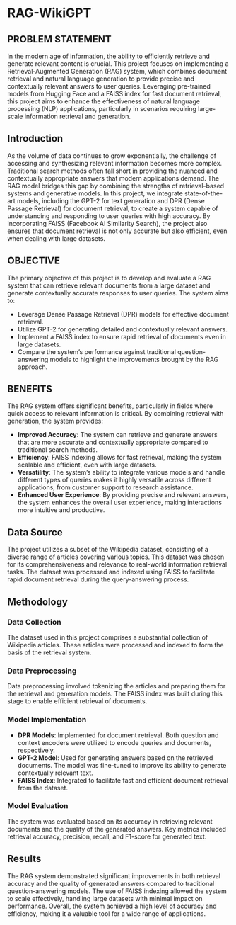 # RAG-WikiGPT

## PROBLEM STATEMENT

In the modern age of information, the ability to efficiently retrieve and generate relevant content is crucial. This project focuses on implementing a Retrieval-Augmented Generation (RAG) system, which combines document retrieval and natural language generation to provide precise and contextually relevant answers to user queries. Leveraging pre-trained models from Hugging Face and a FAISS index for fast document retrieval, this project aims to enhance the effectiveness of natural language processing (NLP) applications, particularly in scenarios requiring large-scale information retrieval and generation.

## Introduction

As the volume of data continues to grow exponentially, the challenge of accessing and synthesizing relevant information becomes more complex. Traditional search methods often fall short in providing the nuanced and contextually appropriate answers that modern applications demand. The RAG model bridges this gap by combining the strengths of retrieval-based systems and generative models. In this project, we integrate state-of-the-art models, including the GPT-2 for text generation and DPR (Dense Passage Retrieval) for document retrieval, to create a system capable of understanding and responding to user queries with high accuracy. By incorporating FAISS (Facebook AI Similarity Search), the project also ensures that document retrieval is not only accurate but also efficient, even when dealing with large datasets.

## OBJECTIVE

The primary objective of this project is to develop and evaluate a RAG system that can retrieve relevant documents from a large dataset and generate contextually accurate responses to user queries. The system aims to:

- Leverage Dense Passage Retrieval (DPR) models for effective document retrieval.
- Utilize GPT-2 for generating detailed and contextually relevant answers.
- Implement a FAISS index to ensure rapid retrieval of documents even in large datasets.
- Compare the system’s performance against traditional question-answering models to highlight the improvements brought by the RAG approach.

## BENEFITS

The RAG system offers significant benefits, particularly in fields where quick access to relevant information is critical. By combining retrieval with generation, the system provides:

- **Improved Accuracy**: The system can retrieve and generate answers that are more accurate and contextually appropriate compared to traditional search methods.
- **Efficiency**: FAISS indexing allows for fast retrieval, making the system scalable and efficient, even with large datasets.
- **Versatility**: The system’s ability to integrate various models and handle different types of queries makes it highly versatile across different applications, from customer support to research assistance.
- **Enhanced User Experience**: By providing precise and relevant answers, the system enhances the overall user experience, making interactions more intuitive and productive.

## Data Source

The project utilizes a subset of the Wikipedia dataset, consisting of a diverse range of articles covering various topics. This dataset was chosen for its comprehensiveness and relevance to real-world information retrieval tasks. The dataset was processed and indexed using FAISS to facilitate rapid document retrieval during the query-answering process.

## Methodology

### Data Collection
The dataset used in this project comprises a substantial collection of Wikipedia articles. These articles were processed and indexed to form the basis of the retrieval system.

### Data Preprocessing
Data preprocessing involved tokenizing the articles and preparing them for the retrieval and generation models. The FAISS index was built during this stage to enable efficient retrieval of documents.

### Model Implementation
- **DPR Models**: Implemented for document retrieval. Both question and context encoders were utilized to encode queries and documents, respectively.
- **GPT-2 Model**: Used for generating answers based on the retrieved documents. The model was fine-tuned to improve its ability to generate contextually relevant text.
- **FAISS Index**: Integrated to facilitate fast and efficient document retrieval from the dataset.

### Model Evaluation
The system was evaluated based on its accuracy in retrieving relevant documents and the quality of the generated answers. Key metrics included retrieval accuracy, precision, recall, and F1-score for generated text.

## Results

The RAG system demonstrated significant improvements in both retrieval accuracy and the quality of generated answers compared to traditional question-answering models. The use of FAISS indexing allowed the system to scale effectively, handling large datasets with minimal impact on performance. Overall, the system achieved a high level of accuracy and efficiency, making it a valuable tool for a wide range of applications.

